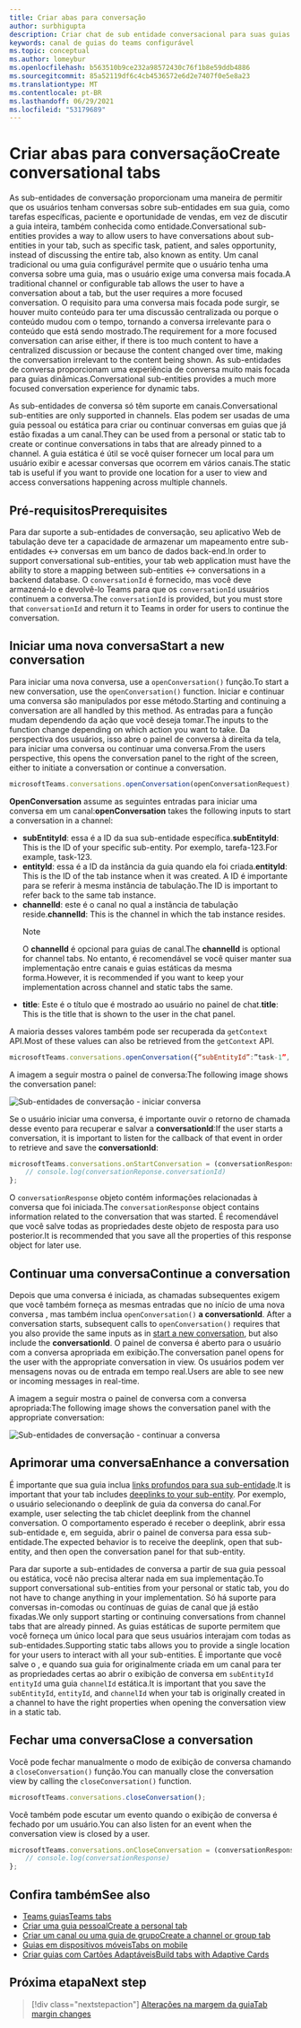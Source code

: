 ```yaml
---
title: Criar abas para conversação
author: surbhigupta
description: Criar chat de sub entidade conversacional para suas guias de canal
keywords: canal de guias do teams configurável
ms.topic: conceptual
ms.author: lomeybur
ms.openlocfilehash: b563510b9ce232a98572430c76f1b8e59ddb4886
ms.sourcegitcommit: 85a52119df6c4cb4536572e6d2e7407f0e5e8a23
ms.translationtype: MT
ms.contentlocale: pt-BR
ms.lasthandoff: 06/29/2021
ms.locfileid: "53179689"
---
```

# <a name="create-conversational-tabs"></a><span data-ttu-id="42740-104">Criar abas para conversação</span><span class="sxs-lookup"><span data-stu-id="42740-104">Create conversational tabs</span></span>

<span data-ttu-id="42740-105">As sub-entidades de conversação proporcionam uma maneira de permitir que os usuários tenham conversas sobre sub-entidades em sua guia, como tarefas específicas, paciente e oportunidade de vendas, em vez de discutir a guia inteira, também conhecida como entidade.</span><span class="sxs-lookup"><span data-stu-id="42740-105">Conversational sub-entities provides a way to allow users to have conversations about sub-entities in your tab, such as specific task, patient, and sales opportunity, instead of discussing the entire tab, also known as entity.</span></span> <span data-ttu-id="42740-106">Um canal tradicional ou uma guia configurável permite que o usuário tenha uma conversa sobre uma guia, mas o usuário exige uma conversa mais focada.</span><span class="sxs-lookup"><span data-stu-id="42740-106">A traditional channel or configurable tab allows the user to have a conversation about a tab, but the user requires a more focused conversation.</span></span> <span data-ttu-id="42740-107">O requisito para uma conversa mais focada pode surgir, se houver muito conteúdo para ter uma discussão centralizada ou porque o conteúdo mudou com o tempo, tornando a conversa irrelevante para o conteúdo que está sendo mostrado.</span><span class="sxs-lookup"><span data-stu-id="42740-107">The requirement for a more focused conversation can arise either, if there is too much content to have a centralized discussion or because the content changed over time, making the conversation irrelevant to the content being shown.</span></span> <span data-ttu-id="42740-108">As sub-entidades de conversa proporcionam uma experiência de conversa muito mais focada para guias dinâmicas.</span><span class="sxs-lookup"><span data-stu-id="42740-108">Conversational sub-entities provides a much more focused conversation experience for dynamic tabs.</span></span>

<span data-ttu-id="42740-109">As sub-entidades de conversa só têm suporte em canais.</span><span class="sxs-lookup"><span data-stu-id="42740-109">Conversational sub-entities are only supported in channels.</span></span> <span data-ttu-id="42740-110">Elas podem ser usadas de uma guia pessoal ou estática para criar ou continuar conversas em guias que já estão fixadas a um canal.</span><span class="sxs-lookup"><span data-stu-id="42740-110">They can be used from a personal or static tab to create or continue conversations in tabs that are already pinned to a channel.</span></span> <span data-ttu-id="42740-111">A guia estática é útil se você quiser fornecer um local para um usuário exibir e acessar conversas que ocorrem em vários canais.</span><span class="sxs-lookup"><span data-stu-id="42740-111">The static tab is useful if you want to provide one location for a user to view and access conversations happening across multiple channels.</span></span>

## <a name="prerequisites"></a><span data-ttu-id="42740-112">Pré-requisitos</span><span class="sxs-lookup"><span data-stu-id="42740-112">Prerequisites</span></span>

<span data-ttu-id="42740-113">Para dar suporte a sub-entidades de conversação, seu aplicativo Web de tabulação deve ter a capacidade de armazenar um mapeamento entre sub-entidades ↔ conversas em um banco de dados back-end.</span><span class="sxs-lookup"><span data-stu-id="42740-113">In order to support conversational sub-entities, your tab web application must have the ability to store a mapping between sub-entities ↔ conversations in a backend database.</span></span> <span data-ttu-id="42740-114">O `conversationId` é fornecido, mas você deve armazená-lo e devolvê-lo Teams para que os `conversationId` usuários continuem a conversa.</span><span class="sxs-lookup"><span data-stu-id="42740-114">The `conversationId` is provided, but you must store that `conversationId` and return it to Teams in order for users to continue the conversation.</span></span>

## <a name="start-a-new-conversation"></a><span data-ttu-id="42740-115">Iniciar uma nova conversa</span><span class="sxs-lookup"><span data-stu-id="42740-115">Start a new conversation</span></span>

<span data-ttu-id="42740-116">Para iniciar uma nova conversa, use a `openConversation()` função.</span><span class="sxs-lookup"><span data-stu-id="42740-116">To start a new conversation, use the `openConversation()` function.</span></span> <span data-ttu-id="42740-117">Iniciar e continuar uma conversa são manipulados por esse método.</span><span class="sxs-lookup"><span data-stu-id="42740-117">Starting and continuing a conversation are all handled by this method.</span></span> <span data-ttu-id="42740-118">As entradas para a função mudam dependendo da ação que você deseja tomar.</span><span class="sxs-lookup"><span data-stu-id="42740-118">The inputs to the function change depending on which action you want to take.</span></span> <span data-ttu-id="42740-119">Da perspectiva dos usuários, isso abre o painel de conversa à direita da tela, para iniciar uma conversa ou continuar uma conversa.</span><span class="sxs-lookup"><span data-stu-id="42740-119">From the users perspective, this opens the conversation panel to the right of the screen, either to initiate a conversation or continue a conversation.</span></span>

``` javascript
microsoftTeams.conversations.openConversation(openConversationRequest);
```

<span data-ttu-id="42740-120">**OpenConversation** assume as seguintes entradas para iniciar uma conversa em um canal:</span><span class="sxs-lookup"><span data-stu-id="42740-120">**openConversation** takes the following inputs to start a conversation in a channel:</span></span>

* <span data-ttu-id="42740-121">**subEntityId**: essa é a ID da sua sub-entidade específica.</span><span class="sxs-lookup"><span data-stu-id="42740-121">**subEntityId**: This is the ID of your specific sub-entity.</span></span> <span data-ttu-id="42740-122">Por exemplo, tarefa-123.</span><span class="sxs-lookup"><span data-stu-id="42740-122">For example, task-123.</span></span>
* <span data-ttu-id="42740-123">**entityId**: essa é a ID da instância da guia quando ela foi criada.</span><span class="sxs-lookup"><span data-stu-id="42740-123">**entityId**: This is the ID of the tab instance when it was created.</span></span> <span data-ttu-id="42740-124">A ID é importante para se referir à mesma instância de tabulação.</span><span class="sxs-lookup"><span data-stu-id="42740-124">The ID is important to refer back to the same tab instance.</span></span>
* <span data-ttu-id="42740-125">**channelId**: este é o canal no qual a instância de tabulação reside.</span><span class="sxs-lookup"><span data-stu-id="42740-125">**channelId**: This is the channel in which the tab instance resides.</span></span>
   > [!NOTE]
   > <span data-ttu-id="42740-126">O **channelId** é opcional para guias de canal.</span><span class="sxs-lookup"><span data-stu-id="42740-126">The **channelId** is optional for channel tabs.</span></span> <span data-ttu-id="42740-127">No entanto, é recomendável se você quiser manter sua implementação entre canais e guias estáticas da mesma forma.</span><span class="sxs-lookup"><span data-stu-id="42740-127">However, it is recommended if you want to keep your implementation across channel and static tabs the same.</span></span>
* <span data-ttu-id="42740-128">**title**: Este é o título que é mostrado ao usuário no painel de chat.</span><span class="sxs-lookup"><span data-stu-id="42740-128">**title**: This is the title that is shown to the user in the chat panel.</span></span>

<span data-ttu-id="42740-129">A maioria desses valores também pode ser recuperada da `getContext` API.</span><span class="sxs-lookup"><span data-stu-id="42740-129">Most of these values can also be retrieved from the `getContext` API.</span></span>

```javascript
microsoftTeams.conversations.openConversation({“subEntityId”:”task-1”, “entityId”: “tabInstanceId-1”, “channelId”: ”19:baa6e71f65b948d189bf5c892baa8e5a@thread.skype”, “title”: "Task Title”});
```

<span data-ttu-id="42740-130">A imagem a seguir mostra o painel de conversa:</span><span class="sxs-lookup"><span data-stu-id="42740-130">The following image shows the conversation panel:</span></span>

![Sub-entidades de conversação - iniciar conversa](~/assets/images/tabs/conversational-subentities/start-conversation.png)

<span data-ttu-id="42740-132">Se o usuário iniciar uma conversa, é importante ouvir o retorno de chamada desse evento para recuperar e salvar a **conversationId**:</span><span class="sxs-lookup"><span data-stu-id="42740-132">If the user starts a conversation, it is important to listen for the callback of that event in order to retrieve and save the **conversationId**:</span></span>

```javascript
microsoftTeams.conversations.onStartConversation = (conversationResponse) => {
    // console.log(conversationReponse.conversationId)
};
```

<span data-ttu-id="42740-133">O `conversationResponse` objeto contém informações relacionadas à conversa que foi iniciada.</span><span class="sxs-lookup"><span data-stu-id="42740-133">The `conversationResponse` object contains information related to the conversation that was started.</span></span> <span data-ttu-id="42740-134">É recomendável que você salve todas as propriedades deste objeto de resposta para uso posterior.</span><span class="sxs-lookup"><span data-stu-id="42740-134">It is recommended that you save all the properties of this response object for later use.</span></span>

## <a name="continue-a-conversation"></a><span data-ttu-id="42740-135">Continuar uma conversa</span><span class="sxs-lookup"><span data-stu-id="42740-135">Continue a conversation</span></span>

<span data-ttu-id="42740-136">Depois que uma conversa é iniciada, as chamadas subsequentes exigem que você também forneça as mesmas entradas que no início de uma nova conversa , mas também inclua `openConversation()` **a conversationId**. [](#start-a-new-conversation)</span><span class="sxs-lookup"><span data-stu-id="42740-136">After a conversation starts, subsequent calls to `openConversation()` requires that you also provide the same inputs as in [start a new conversation](#start-a-new-conversation), but also include the **conversationId**.</span></span> <span data-ttu-id="42740-137">O painel de conversa é aberto para o usuário com a conversa apropriada em exibição.</span><span class="sxs-lookup"><span data-stu-id="42740-137">The conversation panel opens for the user with the appropriate conversation in view.</span></span> <span data-ttu-id="42740-138">Os usuários podem ver mensagens novas ou de entrada em tempo real.</span><span class="sxs-lookup"><span data-stu-id="42740-138">Users are able to see new or incoming messages in real-time.</span></span>

<span data-ttu-id="42740-139">A imagem a seguir mostra o painel de conversa com a conversa apropriada:</span><span class="sxs-lookup"><span data-stu-id="42740-139">The following image shows the conversation panel with the appropriate conversation:</span></span>

![Sub-entidades de conversação - continuar a conversa](~/assets/images/tabs/conversational-subentities/continue-conversation.png)

## <a name="enhance-a-conversation"></a><span data-ttu-id="42740-141">Aprimorar uma conversa</span><span class="sxs-lookup"><span data-stu-id="42740-141">Enhance a conversation</span></span>

<span data-ttu-id="42740-142">É importante que sua guia inclua [links profundos para sua sub-entidade](~/concepts/build-and-test/deep-links.md).</span><span class="sxs-lookup"><span data-stu-id="42740-142">It is important that your tab includes [deeplinks to your sub-entity](~/concepts/build-and-test/deep-links.md).</span></span> <span data-ttu-id="42740-143">Por exemplo, o usuário selecionando o deeplink de guia da conversa do canal.</span><span class="sxs-lookup"><span data-stu-id="42740-143">For example, user selecting the tab chiclet deeplink from the channel conversation.</span></span> <span data-ttu-id="42740-144">O comportamento esperado é receber o deeplink, abrir essa sub-entidade e, em seguida, abrir o painel de conversa para essa sub-entidade.</span><span class="sxs-lookup"><span data-stu-id="42740-144">The expected behavior is to receive the deeplink, open that sub-entity, and then open the conversation panel for that sub-entity.</span></span>

<span data-ttu-id="42740-145">Para dar suporte a sub-entidades de conversa a partir de sua guia pessoal ou estática, você não precisa alterar nada em sua implementação.</span><span class="sxs-lookup"><span data-stu-id="42740-145">To support conversational sub-entities from your personal or static tab, you do not have to change anything in your implementation.</span></span> <span data-ttu-id="42740-146">Só há suporte para conversas in-comodas ou contínuas de guias de canal que já estão fixadas.</span><span class="sxs-lookup"><span data-stu-id="42740-146">We only support starting or continuing conversations from channel tabs that are already pinned.</span></span> <span data-ttu-id="42740-147">As guias estáticas de suporte permitem que você forneça um único local para que seus usuários interajam com todas as sub-entidades.</span><span class="sxs-lookup"><span data-stu-id="42740-147">Supporting static tabs allows you to provide a single location for your users to interact with all your sub-entities.</span></span> <span data-ttu-id="42740-148">É importante que você salve o , e quando sua guia for originalmente criada em um canal para ter as propriedades certas ao abrir o exibição de conversa em `subEntityId` `entityId` uma guia `channelId` estática.</span><span class="sxs-lookup"><span data-stu-id="42740-148">It is important that you save the `subEntityId`, `entityId`, and `channelId` when your tab is originally created in a channel to have the right properties when opening the conversation view in a static tab.</span></span>

## <a name="close-a-conversation"></a><span data-ttu-id="42740-149">Fechar uma conversa</span><span class="sxs-lookup"><span data-stu-id="42740-149">Close a conversation</span></span>

<span data-ttu-id="42740-150">Você pode fechar manualmente o modo de exibição de conversa chamando a `closeConversation()` função.</span><span class="sxs-lookup"><span data-stu-id="42740-150">You can manually close the conversation view by calling the `closeConversation()` function.</span></span>

```javascript
microsoftTeams.conversations.closeConversation();
```

<span data-ttu-id="42740-151">Você também pode escutar um evento quando o exibição de conversa é fechado por um usuário.</span><span class="sxs-lookup"><span data-stu-id="42740-151">You can also listen for an event when the conversation view is closed by a user.</span></span>

```javascript
microsoftTeams.conversations.onCloseConversation = (conversationResponse) => {
    // console.log(conversationResponse)
};
```

## <a name="see-also"></a><span data-ttu-id="42740-152">Confira também</span><span class="sxs-lookup"><span data-stu-id="42740-152">See also</span></span>

* [<span data-ttu-id="42740-153">Teams guias</span><span class="sxs-lookup"><span data-stu-id="42740-153">Teams tabs</span></span>](~/tabs/what-are-tabs.md)
* [<span data-ttu-id="42740-154">Criar uma guia pessoal</span><span class="sxs-lookup"><span data-stu-id="42740-154">Create a personal tab</span></span>](~/tabs/how-to/create-personal-tab.md)
* [<span data-ttu-id="42740-155">Criar um canal ou uma guia de grupo</span><span class="sxs-lookup"><span data-stu-id="42740-155">Create a channel or group tab</span></span>](~/tabs/how-to/create-channel-group-tab.md)
* [<span data-ttu-id="42740-156">Guias em dispositivos móveis</span><span class="sxs-lookup"><span data-stu-id="42740-156">Tabs on mobile</span></span>](~/tabs/design/tabs-mobile.md)
* [<span data-ttu-id="42740-157">Criar guias com Cartões Adaptáveis</span><span class="sxs-lookup"><span data-stu-id="42740-157">Build tabs with Adaptive Cards</span></span>](~/tabs/how-to/build-adaptive-card-tabs.md)

## <a name="next-step"></a><span data-ttu-id="42740-158">Próxima etapa</span><span class="sxs-lookup"><span data-stu-id="42740-158">Next step</span></span>

> [!div class="nextstepaction"]
> [<span data-ttu-id="42740-159">Alterações na margem da guia</span><span class="sxs-lookup"><span data-stu-id="42740-159">Tab margin changes</span></span>](~/resources/removing-tab-margins.md)